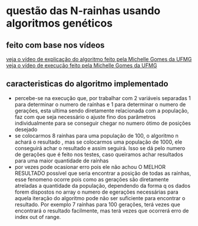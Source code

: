 # questão das N-rainhas usando algoritmos genéticos

## feito com base nos vídeos

[veja o vídeo de explicação do algoritmo feito pela Michelle Gomes da UFMG](https://youtu.be/pkxn9LgVQyQ)
[veja o vídeo de execução feito pela Michelle Gomes da UFMG](https://youtu.be/CH7FozAv5Yw)

## caracteristicas do algoritmo implementado

- percebe-se na execução que, por trabalhar com 2 variáveis separadas 1 para determinar o numero de raínhas e 1 para determinar o numero de gerações, esta ultima sendo diretamente relacionada com a população, faz com que seja necessário o ajuste fino dos parâmetros individualmente para se conseguir chegar no numero ótimo de posições desejado
- se colocarmos 8 rainhas para uma população de 100, o algoritmo n achará o resultado , mas se colocarmos uma população de 1000, ele conseguirá achar o resultado e assim seguirá. Isso se dá pelo numero de gerações que é feito nos testes, caso queiramos achar resultados para uma maior quantidade de raínhas
- por vezes pode ocasionar erro pois ele não achou O MELHOR RESULTADO possível que seria encontrar a posição de todas as raínhas, esse fenomeno ocorre pois como as gerações são diretamente atreladas a quantidade da população, dependendo da forma q os dados forem dispostos no array o numero de egerações necessárias para aquela iteração do algoritmo pode não ser suficiente para encontrar o resultado. Por exemplo 7 raínhas para 100 gerações, terá vezes que encontrará o resultado facilmente, mas terá vezes que ocorrerá erro de index out of range.
